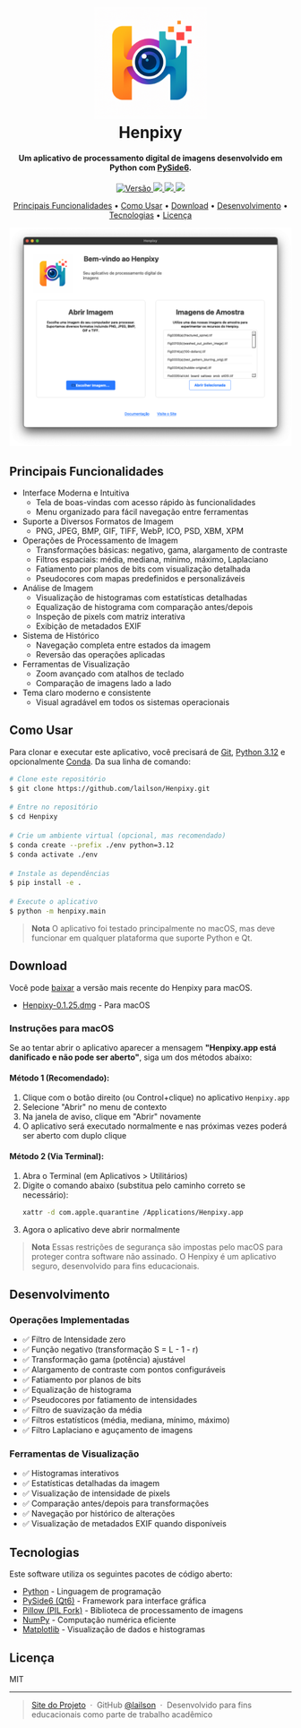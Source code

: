<h1 align="center">
  <br>
  <a href="https://henpixy.lailsonhenrique.com/"><img src="resources/henpixy.png" alt="Henpixy" width="200"></a>
  <br>
  Henpixy
  <br>
</h1>

<h4 align="center">Um aplicativo de processamento digital de imagens desenvolvido em Python com <a href="https://wiki.qt.io/Qt_for_Python" target="_blank">PySide6</a>.</h4>

<p align="center">
  <a href="https://github.com/lailson/Henpixy/releases/tag/0.1.25">
    <img src="https://img.shields.io/badge/version-0.1.25-blue.svg"
         alt="Versão">
  </a>
  <a href="https://github.com/lailson/Henpixy/releases/download/0.1.25/Henpixy-0.1.25.dmg">
    <img src="https://img.shields.io/badge/macOS-DMG-brightgreen.svg">
  </a>
  <a href="https://github.com/lailson/Henpixy/blob/main/LICENSE">
      <img src="https://img.shields.io/badge/License-MIT-yellow.svg">
  </a>
  <a href="https://www.python.org/">
    <img src="https://img.shields.io/badge/python-3.12-orange.svg">
  </a>
</p>

<p align="center">
  <a href="#principais-funcionalidades">Principais Funcionalidades</a> •
  <a href="#como-usar">Como Usar</a> •
  <a href="#download">Download</a> •
  <a href="#desenvolvimento">Desenvolvimento</a> •
  <a href="#tecnologias">Tecnologias</a> •
  <a href="#licença">Licença</a>
</p>

![screenshot](resources/tela_inicial.png)

## Principais Funcionalidades

* Interface Moderna e Intuitiva
  - Tela de boas-vindas com acesso rápido às funcionalidades
  - Menu organizado para fácil navegação entre ferramentas
* Suporte a Diversos Formatos de Imagem
  - PNG, JPEG, BMP, GIF, TIFF, WebP, ICO, PSD, XBM, XPM
* Operações de Processamento de Imagem
  - Transformações básicas: negativo, gama, alargamento de contraste
  - Filtros espaciais: média, mediana, mínimo, máximo, Laplaciano
  - Fatiamento por planos de bits com visualização detalhada
  - Pseudocores com mapas predefinidos e personalizáveis
* Análise de Imagem
  - Visualização de histogramas com estatísticas detalhadas
  - Equalização de histograma com comparação antes/depois
  - Inspeção de pixels com matriz interativa
  - Exibição de metadados EXIF
* Sistema de Histórico
  - Navegação completa entre estados da imagem
  - Reversão das operações aplicadas
* Ferramentas de Visualização
  - Zoom avançado com atalhos de teclado
  - Comparação de imagens lado a lado
* Tema claro moderno e consistente
  - Visual agradável em todos os sistemas operacionais

## Como Usar

Para clonar e executar este aplicativo, você precisará de [Git](https://git-scm.com), [Python 3.12](https://www.python.org/) e opcionalmente [Conda](https://conda.io/). Da sua linha de comando:

```bash
# Clone este repositório
$ git clone https://github.com/lailson/Henpixy.git

# Entre no repositório
$ cd Henpixy

# Crie um ambiente virtual (opcional, mas recomendado)
$ conda create --prefix ./env python=3.12
$ conda activate ./env

# Instale as dependências
$ pip install -e .

# Execute o aplicativo
$ python -m henpixy.main
```

> **Nota**
> O aplicativo foi testado principalmente no macOS, mas deve funcionar em qualquer plataforma que suporte Python e Qt.

## Download

Você pode [baixar](https://github.com/lailson/Henpixy/releases/tag/0.1.25) a versão mais recente do Henpixy para macOS.

- [Henpixy-0.1.25.dmg](https://github.com/lailson/Henpixy/releases/download/0.1.25/Henpixy-0.1.25.dmg) - Para macOS

### Instruções para macOS

Se ao tentar abrir o aplicativo aparecer a mensagem **"Henpixy.app está danificado e não pode ser aberto"**, siga um dos métodos abaixo:

#### Método 1 (Recomendado):
1. Clique com o botão direito (ou Control+clique) no aplicativo `Henpixy.app`
2. Selecione "Abrir" no menu de contexto
3. Na janela de aviso, clique em "Abrir" novamente
4. O aplicativo será executado normalmente e nas próximas vezes poderá ser aberto com duplo clique

#### Método 2 (Via Terminal):
1. Abra o Terminal (em Aplicativos > Utilitários)
2. Digite o comando abaixo (substitua pelo caminho correto se necessário):
   ```bash
   xattr -d com.apple.quarantine /Applications/Henpixy.app
   ```
3. Agora o aplicativo deve abrir normalmente

> **Nota**
> Essas restrições de segurança são impostas pelo macOS para proteger contra software não assinado.
> O Henpixy é um aplicativo seguro, desenvolvido para fins educacionais.

## Desenvolvimento

### Operações Implementadas

- ✅ Filtro de Intensidade zero
- ✅ Função negativo (transformação S = L - 1 - r)
- ✅ Transformação gama (potência) ajustável
- ✅ Alargamento de contraste com pontos configuráveis
- ✅ Fatiamento por planos de bits
- ✅ Equalização de histograma
- ✅ Pseudocores por fatiamento de intensidades
- ✅ Filtro de suavização da média
- ✅ Filtros estatísticos (média, mediana, mínimo, máximo)
- ✅ Filtro Laplaciano e aguçamento de imagens

### Ferramentas de Visualização

- ✅ Histogramas interativos
- ✅ Estatísticas detalhadas da imagem
- ✅ Visualização de intensidade de pixels
- ✅ Comparação antes/depois para transformações
- ✅ Navegação por histórico de alterações
- ✅ Visualização de metadados EXIF quando disponíveis

## Tecnologias

Este software utiliza os seguintes pacotes de código aberto:

- [Python](https://www.python.org/) - Linguagem de programação
- [PySide6 (Qt6)](https://wiki.qt.io/Qt_for_Python) - Framework para interface gráfica
- [Pillow (PIL Fork)](https://python-pillow.org/) - Biblioteca de processamento de imagens
- [NumPy](https://numpy.org/) - Computação numérica eficiente
- [Matplotlib](https://matplotlib.org/) - Visualização de dados e histogramas

## Licença

MIT

---

> [Site do Projeto](https://henpixy.lailsonhenrique.com/) &nbsp;&middot;&nbsp;
> GitHub [@lailson](https://github.com/lailson) &nbsp;&middot;&nbsp;
> Desenvolvido para fins educacionais como parte de trabalho acadêmico
